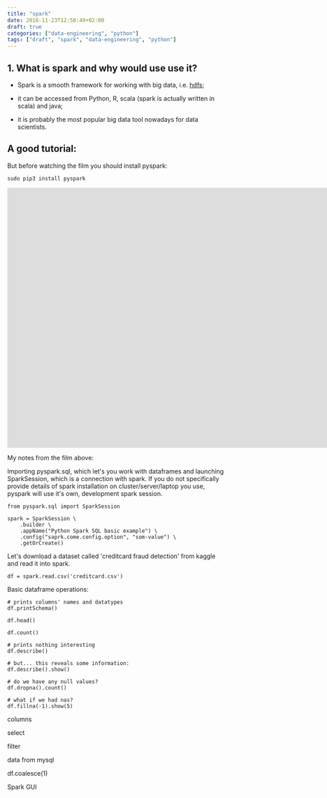 ```yaml
---
title: "spark"
date: 2018-11-23T12:58:49+02:00
draft: true
categories: ["data-engineering", "python"]
tags: ["draft", "spark", "data-engineering", "python"]
---
```


## 1. What is spark and why would use use it?

* Spark is a smooth framework for working with big data, i.e. [hdfs](https://tomis9.github.io/hdfs);

* it can be accessed from Python, R, scala (spark is actually written in scala) and java;

* it is probably the most popular big data tool nowadays for data scientists.

## A good tutorial:

But before watching the film you should install pyspark:

```{python}
sudo pip3 install pyspark
```
<iframe width="1620" height="595" src="https://www.youtube.com/embed/wi_PPloqRe0?list=PLE50-dh6JzC5zo2whIGqJ02CIhP3ysQLX" frameborder="0" allow="accelerometer; autoplay; encrypted-media; gyroscope; picture-in-picture" allowfullscreen></iframe>

My notes from the film above:

Importing pyspark.sql, which let's you work with dataframes and launching SparkSession, which is a connection with spark. If you do not specifically provide details of spark installation on cluster/server/laptop you use, pyspark will use it's own, development spark session.

```{python}
from pyspark.sql import SparkSession

spark = SparkSession \
    .builder \
    .appName("Python Spark SQL basic example") \
    .config("saprk.come.config.option", "som-value") \
    .getOrCreate()
```

Let's download a dataset called 'creditcard fraud detection' from kaggle and read it into spark.
```{python}
df = spark.read.csv('creditcard.csv')
```

Basic dataframe operations:
```{python}
# prints columns' names and datatypes
df.printSchema()

df.head()

df.count()

# prints nothing interesting
df.describe()

# but... this reveals some information:
df.describe().show()

# do we have any null values?
df.dropna().count()

# what if we had nas?
df.fillna(-1).show(5)
```

columns

select

filter

data from mysql

df.coalesce(1)


Spark GUI

